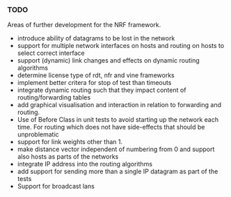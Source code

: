 ### TODO

Areas of further development for the NRF framework.

- introduce ability of datagrams to be lost in the network
- support for multiple network interfaces on hosts and routing on hosts to select correct interface
- support (dynamic) link changes and effects on dynamic routing algorithms
- determine license type of rdt, nfr and vine frameworks
- implement better critera for stop of test than timeouts
- integrate dynamic routing such that they impact content of routing/forwarding tables
- add graphical visualisation and interaction in relation to forwarding and routing.
- Use of Before Class in unit tests to avoid starting up the network each time. For routing which does not have side-effects that should be unproblematic
- support for link weights other than 1.
- make distance vector independent of numbering from 0 and support also hosts as parts of the networks
- integrate IP address into the routing algorithms
- add support for sending more than a single IP datagram as part of the tests
- Support for broadcast lans
